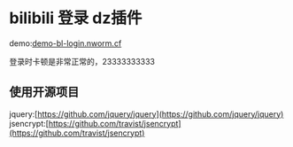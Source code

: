 # bilibili 登录 dz插件

demo:[demo-bl-login.nworm.cf](http://demo-bl-login.nworm.cf)

登录时卡顿是非常正常的，23333333333

## 使用开源项目
jquery:[https://github.com/jquery/jquery](https://github.com/jquery/jquery)
jsencrypt:[https://github.com/travist/jsencrypt](https://github.com/travist/jsencrypt)